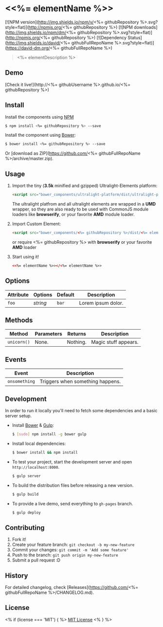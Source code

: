 # &lt;<%= elementName %>&gt;
[![NPM version](http://img.shields.io/npm/v/<%= githubRepository %>.svg?style=flat)](http://npmjs.org/<%= githubRepository %>)
[![NPM downloads](http://img.shields.io/npm/dm/<%= githubRepository %>.svg?style=flat)](http://npmjs.org/<%= githubRepository %>)
[![Dependency Status](http://img.shields.io/david/<%= githubFullRepoName %>.svg?style=flat)](https://david-dm.org/<%= githubFullRepoName %>)

> <%= elementDescription %>

## Demo

[Check it live!](http://<%= githubUsername %>.github.io/<%= githubRepository %>)

## Install
Install the components using [NPM](http://www.npmjs.org)

```sh
$ npm install <%= githubRepository %> --save
```

Install the component using [Bower](http://bower.io/):

```sh
$ bower install <%= githubRepository %> --save
```

Or [download as ZIP](https://github.com/<%= githubFullRepoName %>/archive/master.zip).

## Usage

1. Import the tiny (**3.5k** minified and gzipped) Ultralight-Elements platform:

    ```html
    <script src="bower_components/ultralight-platform/dist/ultralight-platform.min.js"></script>
    ```

    The ultralight platfrom and all ultralight elements are wrapped in a **UMD** wrapper, so they are also ready to be used with CommonJS module loaders like  **browserify**, or your favorite **AMD** module loader.


2. Import Custom Element:

    ```html
    <script src="bower_components/<%= githubRepository %>/dist/<%= elementName %>.min.js">
    ```

    or require <%= githubRepository %> with **browserify** or your favorite **AMD** loader

3. Start using it!

    ```html
    <<%= elementName %>></<%= elementName %>>
    ```

## Options

Attribute     | Options     | Default      | Description
---           | ---         | ---          | ---
`foo`         | *string*    | `bar`        | Lorem ipsum dolor.

## Methods

Method        | Parameters   | Returns     | Description
---           | ---          | ---         | ---
`unicorn()`   | None.        | Nothing.    | Magic stuff appears.

## Events

Event         | Description
---           | ---
`onsomething` | Triggers when something happens.

## Development

In order to run it locally you'll need to fetch some dependencies and a basic server setup.

* Install [Bower](http://bower.io/) & [Gulp](http://gulpjs.com/):

    ```sh
    $ [sudo] npm install -g bower gulp
    ```

* Install local dependencies:

    ```sh
    $ bower install && npm install
    ```

* To test your project, start the development server and open `http://localhost:8000`.

    ```sh
    $ gulp server
    ```

* To build the distribution files before releasing a new version.

    ```sh
    $ gulp build
    ```

* To provide a live demo, send everything to `gh-pages` branch.

    ```sh
    $ gulp deploy
    ```

## Contributing

1. Fork it!
2. Create your feature branch: `git checkout -b my-new-feature`
3. Commit your changes: `git commit -m 'Add some feature'`
4. Push to the branch: `git push origin my-new-feature`
5. Submit a pull request :D

## History

For detailed changelog, check [Releases](https://github.com/<%= githubFullRepoName %>/CHANGELOG.md).

## License

<% if (license === 'MIT') { %>
[MIT License](http://opensource.org/licenses/MIT)
<% } %>
